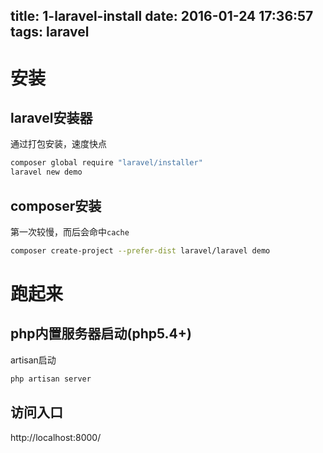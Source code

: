 title: 1-laravel-install
date: 2016-01-24 17:36:57
tags: laravel
---

# 安装

## laravel安装器

通过打包安装，速度快点
``` bash
composer global require "laravel/installer"
laravel new demo
```

## composer安装

第一次较慢，而后会命中`cache`
``` bash
composer create-project --prefer-dist laravel/laravel demo
```

# 跑起来

## php内置服务器启动(php5.4+)

artisan启动
``` php
php artisan server
```

## 访问入口

http://localhost:8000/

